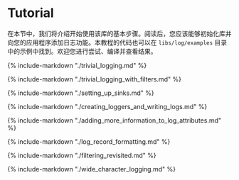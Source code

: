 # Tutorial

在本节中，我们将介绍开始使用该库的基本步骤。阅读后，您应该能够初始化库并向您的应用程序添加日志功能。本教程的代码也可以在 `libs/log/examples` 目录中的示例中找到。欢迎您进行尝试、编译并查看结果。

{%
    include-markdown "./trivial_logging.md"
%}

{%
    include-markdown "./trivial_logging_with_filters.md"
%}

{%
    include-markdown "./setting_up_sinks.md"
%}

{%
    include-markdown "./creating_loggers_and_writing_logs.md"
%}

{%
    include-markdown "./adding_more_information_to_log_attributes.md"
%}

{%
    include-markdown "./log_record_formatting.md"
%}

{%
    include-markdown "./filtering_revisited.md"
%}

{%
    include-markdown "./wide_character_logging.md"
%}